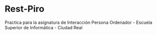# Rest-Piro
Practica para la asignatura de Interacción Persona Ordenador - Escuela Superior de Informática - Ciudad Real

